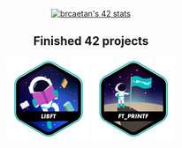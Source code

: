 <div align="center">

  [![brcaetan's 42 stats](https://badge42.vercel.app/api/v2/cl9vkf4sr00060fmbkc9u3xh6/stats?cursusId=21&coalitionId=288)](https://github.com/JaeSeoKim/badge42)

  <div align="center">
  
  <h2 align=center>Finished 42 projects</h2>
  
   <a href="https://github.com/angelamcosta/libft" target="_blank"><img src="https://raw.githubusercontent.com/angelamcosta/angelamcosta/main/42_badges/libfte.png"></a> <a href="https://github.com/angelamcosta/printf" target="_blank"><img src="https://raw.githubusercontent.com/angelamcosta/angelamcosta/main/42_badges/ft_printfe.png"></a>
  </div>
</div>


